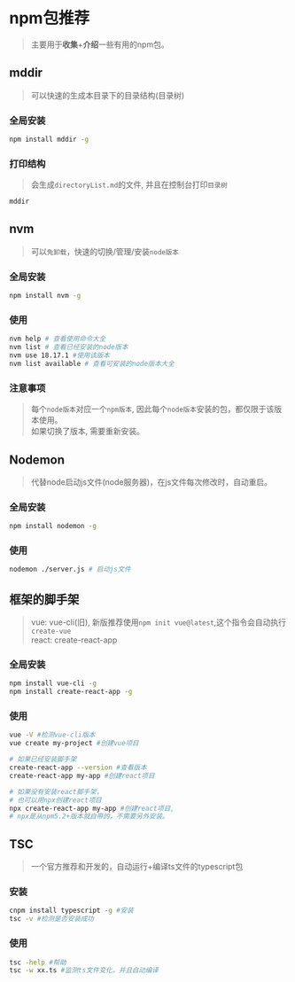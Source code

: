 # npm包推荐
> 主要用于**收集**+**介绍**一些有用的npm包。
## mddir
> 可以快速的生成本目录下的目录结构(目录树)
### 全局安装
```sh
npm install mddir -g
```
### 打印结构
> 会生成`directoryList.md`的文件, 并且在控制台打印`目录树`
```sh
mddir
```

## nvm
> 可以`免卸载`，快速的切换/管理/安装`node版本`
### 全局安装
```sh
npm install nvm -g
```
### 使用
```sh
nvm help # 查看使用命令大全
nvm list # 查看已经安装的node版本
nvm use 18.17.1 #使用该版本
nvm list available # 查看可安装的node版本大全
```
### 注意事项
> 每个`node版本`对应一个`npm版本`, 因此每个`node版本`安装的包，都仅限于该版本使用。  
> 如果切换了版本, 需要重新安装。

## Nodemon
> 代替node启动js文件(node服务器)，在js文件每次修改时，自动重启。
### 全局安装
```sh
npm install nodemon -g
```

### 使用
```sh
nodemon ./server.js # 启动js文件
```

## 框架的脚手架
> vue: vue-cli(旧), 新版推荐使用`npm init vue@latest`,这个指令会自动执行`create-vue`  
> react: create-react-app 
### 全局安装
```sh
npm install vue-cli -g
npm install create-react-app -g
```
### 使用
```sh
vue -V #检测vue-cli版本
vue create my-project #创建vue项目

# 如果已经安装脚手架
create-react-app --version #查看版本
create-react-app my-app #创建react项目

# 如果没有安装react脚手架，
# 也可以用npx创建react项目
npx create-react-app my-app #创建react项目, 
# npx是从npm5.2+版本就自带的，不需要另外安装。
```

## TSC
> 一个官方推荐和开发的，自动运行+编译ts文件的typescript包
### 安装
```sh
cnpm install typescript -g #安装
tsc -v #检测是否安装成功
```

### 使用
```sh
tsc -help #帮助
tsc -w xx.ts #监测ts文件变化，并且自动编译
```